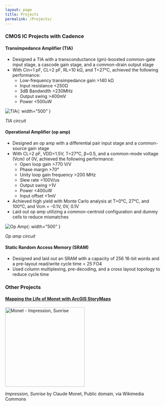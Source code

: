```yaml
---
layout: page
title: Projects
permalink: /Projects/
---
```


### **CMOS IC Projects with Cadence**

#### **Transimpedance Amplifier (TIA)**
- Designed a TIA with a transconductance (gm)-boosted common-gate input stage, a cascode gain stage, and a common-drain output stage
- With Cin=1 pF, CL=2 pF, RL=10 kΩ, and T=27°C, achieved the following performance:
    - Low-frequency transimpedance gain >140 kΩ
    - Input resistance <250Ω 
    - 3dB Bandwidth >230MHz
    - Output swing >400mV
    - Power <500uW

![TIA](/assets/TIA.png){: width="500" } 

*TIA circuit*

#### **Operational Amplifier (op amp)**
- Designed an op amp with a differential pair input stage and a common-source gain stage
- With CL=2 pF, VDD=1.5V, T=27°C, β=0.5, and a common-mode voltage (Vcm) of 0V, achieved the following performance:
    - Open loop gain >770 V/V
    - Phase margin >70°
    - Unity loop gain frequency >200 MHz
    - Slew rate >100V/us
    - Output swing >1V
    - Power <400uW
    - Input offset <1mV
- Achieved high yield with Monte Carlo analysis at T=0°C, 27°C, and 100°C, and Vcm = -0.1V, 0V, 0.1V
- Laid out op amp utilizing a common-centroid configuration and dummy cells to reduce mismatches

![Op Amp](/assets/op_amp.png){: width="500" } 

*Op amp circuit*

#### **Static Random Access Memory (SRAM)**
- Designed and laid out an SRAM with a capacity of 256 16-bit words and a pre-layout read/write cycle time < 25 FO4 
- Used column multiplexing, pre-decoding, and a cross layout topology to reduce cycle time

### **Other Projects**

#### [Mapping the Life of Monet with ArcGIS StoryMaps](https://storymaps.arcgis.com/stories/9c3667131970423ebbedc86a134475e5)
<a title="Claude Monet
, Public domain, via Wikimedia Commons" href="https://commons.wikimedia.org/wiki/File:Monet_-_Impression,_Sunrise.jpg"><img width="256" alt="Monet - Impression, Sunrise" src="https://upload.wikimedia.org/wikipedia/commons/thumb/5/59/Monet_-_Impression%2C_Sunrise.jpg/512px-Monet_-_Impression%2C_Sunrise.jpg"></a>

*Impression, Sunrise* by Claude Monet, Public domain, via Wikimedia Commons
